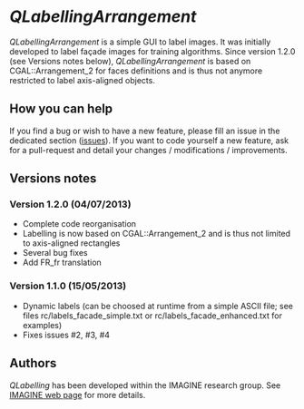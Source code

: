 # _QLabellingArrangement_

_QLabellingArrangement_ is a simple GUI to label images. It was initially developed to label façade images for training algorithms. Since version 1.2.0 (see Versions notes below), _QLabellingArrangement_ is based on CGAL::Arrangement_2 for faces definitions and is thus not anymore restricted to label axis-aligned objects.

## How you can help
If you find a bug or wish to have a new feature, please fill an issue in the dedicated section ([issues][issues_page]). If you want to code yourself a new feature, ask for a pull-request and detail your changes / modifications / improvements.

## Versions notes
### Version 1.2.0 (04/07/2013)
* Complete code reorganisation
* Labelling is now based on CGAL::Arrangement_2 and is thus not limited to axis-aligned rectangles
* Several bug fixes
* Add FR_fr translation

### Version 1.1.0 (15/05/2013)
* Dynamic labels (can be choosed at runtime from a simple ASCII file; see files rc/labels_facade_simple.txt or rc/labels_facade_enhanced.txt for examples)
* Fixes issues #2, #3, #4

## Authors
_QLabelling_ has been developed within the IMAGINE research group. See [IMAGINE web page][id_imagine_domain] for more details.

[id_imagine_domain]: http://imagine.enpc.fr/ "IMAGINE web page"
[issues_page]: https://github.com/oliviertournaire/QLabelling/issues "issues"